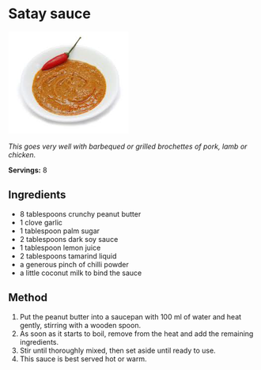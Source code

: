 # Satay sauce

![Satay sauce](resources/satay.png)

*This goes very well with barbequed or grilled brochettes of pork, lamb or chicken.*

**Servings:** 8

## Ingredients
- 8 tablespoons crunchy peanut butter
- 1 clove garlic
- 1 tablespoon palm sugar
- 2 tablespoons dark soy sauce
- 1 tablespoon lemon juice
- 2 tablespoons tamarind liquid
- a generous pinch of chilli powder
- a little coconut milk to bind the sauce

## Method
1. Put the peanut butter into a saucepan with 100 ml of water and heat gently, stirring with a wooden spoon. 
1. As soon as it starts to boil, remove from the heat and add the remaining ingredients. 
1. Stir until thoroughly mixed, then set aside until ready to use.
1. This sauce is best served hot or warm.

